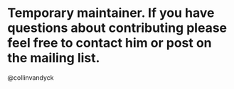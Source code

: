 # Temporary maintainer. If you have questions about contributing please feel free to contact him or post on the mailing list.
@collinvandyck

